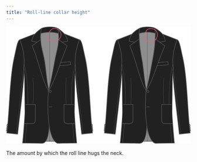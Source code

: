 ```yaml
---
title: "Roll-line collar height"
---
```


![Roll line collar height](rolllinecollarheight.svg)

The amount by which the roll line hugs the neck.




